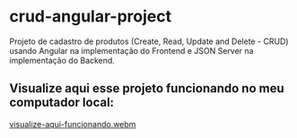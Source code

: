 # crud-angular-project
Projeto de cadastro de produtos (Create, Read, Update and Delete - CRUD) usando Angular na implementação do Frontend e JSON Server na implementação do Backend.

## Visualize aqui esse projeto funcionando no meu computador local:
[visualize-aqui-funcionando.webm](https://github.com/JenniferSantoss/crud-angular-project/assets/123119520/18afb5f1-d4c6-4711-a0fc-4617dea2a08b)
